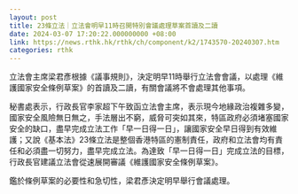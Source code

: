 ```yaml
---
layout: post
title: 23條立法｜立法會明早11時召開特別會議處理草案首讀及二讀
date: 2024-03-07 17:20:22.000000000 +08:00
link: https://news.rthk.hk/rthk/ch/component/k2/1743570-20240307.htm
categories: rthk
---
```


立法會主席梁君彥根據《議事規則》，決定明早11時舉行立法會會議，以處理《維護國家安全條例草案》的首讀及二讀，有關會議將不會處理其他事項。

秘書處表示，行政長官李家超下午致函立法會主席，表示現今地緣政治複雜多變，國家安全風險無日無之，手法層出不窮，威脅可突如其來，特區政府必須堵塞國家安全的缺口，盡早完成立法工作「早一日得一日」，讓國家安全早日得到有效維護；又說《基本法》23條立法是整個香港特區的憲制責任，政府和立法會均有責任和必須盡一切努力，盡早完成立法。為達致「早一日得一日」完成立法的目標，行政長官建議立法會從速展開審議《維護國家安全條例草案》。

鑑於條例草案的必要性和急切性，梁君彥決定明早舉行會議處理。
